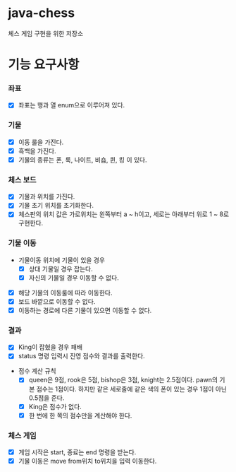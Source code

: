 # java-chess
체스 게임 구현을 위한 저장소

# 기능 요구사항

### 좌표
- [x] 좌표는 행과 열 enum으로 이루어져 있다.

### 기물
- [x] 이동 룰을 가진다.
- [x] 흑백을 가진다.
- [x] 기물의 종류는 폰, 룩, 나이트, 비숍, 퀸, 킹 이 있다.

### 체스 보드
- [x] 기물과 위치를 가진다.
- [x] 기물 초기 위치를 초기화한다.
- [x] 체스판의 위치 값은 가로위치는 왼쪽부터 a ~ h이고, 세로는 아래부터 위로 1 ~ 8로 구현한다.

### 기물 이동
- 기물이동 위치에 기물이 있을 경우
  - [x] 상대 기물일 경우 잡는다.
  - [x] 자신의 기물일 경우 이동할 수 없다.
- [x] 해당 기물의 이동룰에 따라 이동한다.
- [x] 보드 바깥으로 이동할 수 없다.
- [x] 이동하는 경로에 다른 기물이 있으면 이동할 수 없다.

### 결과
- [x] King이 잡혔을 경우 패배
- [x] status 명령 입력시 진영 점수와 결과를 출력한다.
- 점수 계산 규칙
    - [x] queen은 9점, rook은 5점, bishop은 3점, knight는 2.5점이다.
      pawn의 기본 점수는 1점이다. 하지만 같은 세로줄에 같은 색의 폰이 있는 경우 1점이 아닌 0.5점을 준다.
    - [x] King은 점수가 없다.
    - [x] 한 번에 한 쪽의 점수만을 계산해야 한다.
    
### 체스 게임
- [x] 게임 시작은 start, 종료는 end 명령을 받는다.
- [x] 기물 이동은 move from위치 to위치을 입력 이동한다.
